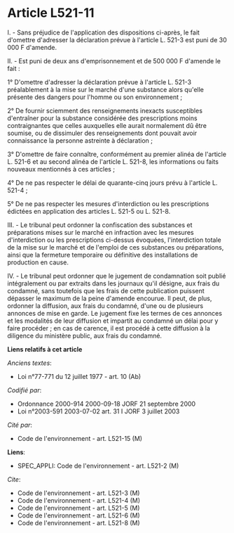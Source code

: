# Article L521-11

I. - Sans préjudice de l'application des dispositions ci-après, le fait d'omettre d'adresser la déclaration prévue à
l'article L. 521-3 est puni de 30 000 F d'amende.

II. - Est puni de deux ans d'emprisonnement et de 500 000 F d'amende le fait :

1° D'omettre d'adresser la déclaration prévue à l'article L. 521-3 préalablement à la mise sur le marché d'une substance
alors qu'elle présente des dangers pour l'homme ou son environnement ;

2° De fournir sciemment des renseignements inexacts susceptibles d'entraîner pour la substance considérée des prescriptions
moins contraignantes que celles auxquelles elle aurait normalement dû être soumise, ou de dissimuler des renseignements dont
pouvait avoir connaissance la personne astreinte à déclaration ;

3° D'omettre de faire connaître, conformément au premier alinéa de l'article L. 521-6 et au second alinéa de l'article L.
521-8, les informations ou faits nouveaux mentionnés à ces articles ;

4° De ne pas respecter le délai de quarante-cinq jours prévu à l'article L. 521-4 ;

5° De ne pas respecter les mesures d'interdiction ou les prescriptions édictées en application des articles L. 521-5 ou L.
521-8.

III. - Le tribunal peut ordonner la confiscation des substances et préparations mises sur le marché en infraction avec les
mesures d'interdiction ou les prescriptions ci-dessus évoquées, l'interdiction totale de la mise sur le marché et de l'emploi
de ces substances ou préparations, ainsi que la fermeture temporaire ou définitive des installations de production en cause.

IV. - Le tribunal peut ordonner que le jugement de condamnation soit publié intégralement ou par extraits dans les journaux
qu'il désigne, aux frais du condamné, sans toutefois que les frais de cette publication puissent dépasser le maximum de la
peine d'amende encourue. Il peut, de plus, ordonner la diffusion, aux frais du condamné, d'une ou de plusieurs annonces de
mise en garde. Le jugement fixe les termes de ces annonces et les modalités de leur diffusion et impartit au condamné un
délai pour y faire procéder ; en cas de carence, il est procédé à cette diffusion à la diligence du ministère public, aux
frais du condamné.

**Liens relatifs à cet article**

_Anciens textes_:

  - Loi n°77-771 du 12 juillet 1977 - art. 10 (Ab)

_Codifié par_:

  - Ordonnance 2000-914 2000-09-18 JORF 21 septembre 2000
  - Loi n°2003-591 2003-07-02 art. 31 I JORF 3 juillet 2003

_Cité par_:

  - Code de l'environnement - art. L521-15 (M)

**Liens**:

  - SPEC_APPLI: Code de l'environnement - art. L521-2 (M)

_Cite_:

  - Code de l'environnement - art. L521-3 (M)
  - Code de l'environnement - art. L521-4 (M)
  - Code de l'environnement - art. L521-5 (M)
  - Code de l'environnement - art. L521-6 (M)
  - Code de l'environnement - art. L521-8 (M)
